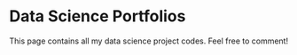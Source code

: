 # Data Science Portfolios

This page contains all my data science project codes. Feel free to comment!
